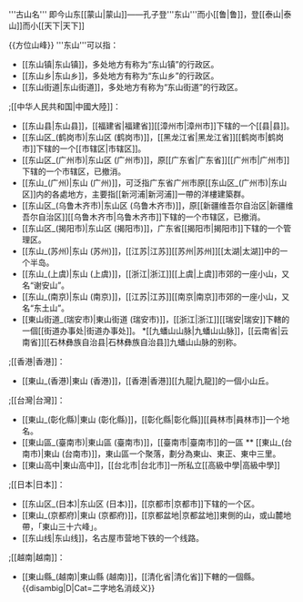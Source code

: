 '''古山名'''
即今山东[[蒙山|蒙山]]——孔子登'''东山'''而小[[鲁|鲁]]，登[[泰山|泰山]]而小[[天下|天下]]

{{方位山峰}}
'''东山'''可以指：
* [[东山镇|东山镇]]，多处地方有称为“东山镇”的行政区。
* [[东山乡|东山乡]]，多处地方有称为“东山乡”的行政区。 
* [[东山街道|东山街道]]，多处地方有称为“东山街道”的行政区。

;[[中华人民共和国|中國大陸]]：
* [[东山县|东山县]]，[[福建省|福建省]][[漳州市|漳州市]]下辖的一个[[县|县]]。
* [[东山区_(鹤岗市)|东山区 (鹤岗市)]]，[[黑龙江省|黑龙江省]][[鹤岗市|鹤岗市]]下辖的一个[[市辖区|市辖区]]。
* [[东山区_(广州市)|东山区 (广州市)]]，原[[广东省|广东省]][[广州市|广州市]]下辖的一个市辖区，已撤消。
* [[东山_(广州)|东山 (广州)]]，可泛指广东省广州市原[[东山区_(广州市)|东山区]]内的各處地方，主要指[[新河浦|新河浦]]一帶的洋樓建築群。
* [[东山区_(乌鲁木齐市)|东山区 (乌鲁木齐市)]]，原[[新疆维吾尔自治区|新疆维吾尔自治区]][[乌鲁木齐市|乌鲁木齐市]]下辖的一个市辖区，已撤消。
* [[东山区_(揭阳市)|东山区 (揭阳市)]]，广东省[[揭阳市|揭阳市]]下辖的一个管理区。
* [[东山_(苏州)|东山 (苏州)]]，[[江苏|江苏]][[苏州|苏州]][[太湖|太湖]]中的一个半岛。
* [[东山_(上虞)|东山 (上虞)]]，[[浙江|浙江]][[上虞|上虞]]市郊的一座小山，又名“谢安山”。
* [[东山_(南京)|东山 (南京)]]，[[江苏|江苏]][[南京|南京]]市郊的一座小山，又名“东土山”。
* [[東山街道_(瑞安市)|東山街道 (瑞安市)]]，[[浙江|浙江]][[瑞安|瑞安]]下轄的一個[[街道办事处|街道办事处]]。
*[[九蟠山山脉|九蟠山山脉]]，[[云南省|云南省]][[石林彝族自治县|石林彝族自治县]]九蟠山山脉的别称。

;[[香港|香港]]：
* [[東山_(香港)|東山 (香港)]]，[[香港|香港]][[九龍|九龍]]的一個小山丘。

;[[台灣|台灣]]：
* [[東山_(彰化縣)|東山 (彰化縣)]]，[[彰化縣|彰化縣]][[員林市|員林市]]一个地名。
* [[東山區_(臺南市)|東山區 (臺南市)]]，[[臺南市|臺南市]]的一區
** [[東山_(台南市)|東山 (台南市)]]，東山區一个聚落，劃分為東山、東正、東中三里。
* [[東山高中|東山高中]]，[[台北市|台北市]]一所私立[[高級中學|高級中學]]

;[[日本|日本]]：
* [[东山区_(日本)|东山区 (日本)]]，[[京都市|京都市]]下辖的一个区。
* [[東山_(京都府)|東山 (京都府)]]，[[京都盆地|京都盆地]]東側的山，或山麓地帶，「東山三十六峰」。
* [[东山线|东山线]]，名古屋市营地下铁的一个线路。

;[[越南|越南]]：
* [[東山縣_(越南)|東山縣 (越南)]]，[[清化省|清化省]]下轄的一個縣。
{{disambig|D|Cat=二字地名消歧义}}